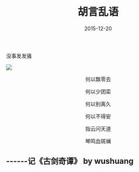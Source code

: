 ﻿---
layout : post
title : "胡言乱语"
category : 奇谭
duoshuo: true
date : 2015-12-20
tags : 乱语
---


没事发发骚

<!-- more -->



![](/img/blts.jpg)
<P style="text-align: center;"> 何以飘零去<P>
<P style="text-align: center;"> 何以少团栾<P>
<P style="text-align: center;"> 何以别离久<P>
<P style="text-align: center;"> 何以不得安<P>
<P style="text-align: center;"> 指云问天道 <P>
<P style="text-align: center;"> 琴鸣血斑斓<P>

## ------记《古剑奇谭》 by wushuang
